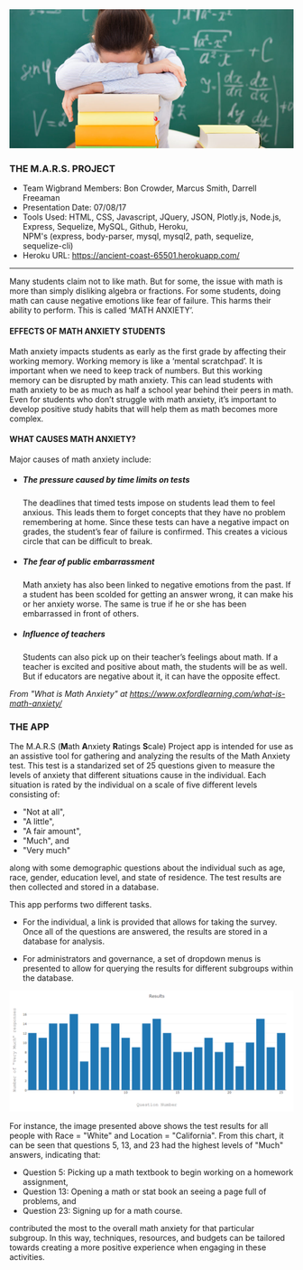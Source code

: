 <img src="public/images/readme.jpeg" width="900"/>

### THE M.A.R.S. PROJECT 
- Team Wigbrand Members:  Bon Crowder, Marcus Smith, Darrell Freeaman
- Presentation Date: 07/08/17
- Tools Used:  HTML, CSS, Javascript, JQuery, JSON, Plotly.js, Node.js, Express, Sequelize, MySQL, Github, Heroku,                   
  NPM's (express, body-parser, mysql, mysql2, path, sequelize, sequelize-cli)
- Heroku URL:  https://ancient-coast-65501.herokuapp.com/
***

Many students claim not to like math. But for some, the issue with math is more than simply disliking algebra or fractions.  For some students, doing math can cause negative emotions like fear of failure. This harms their ability to perform.  This is called ‘MATH ANXIETY’.

#### EFFECTS OF MATH ANXIETY STUDENTS

Math anxiety impacts students as early as the first grade by affecting their working memory. Working memory is like a ‘mental scratchpad’. It is important when we need to keep track of numbers. But this working memory can be disrupted by math anxiety. This can lead students with math anxiety to be as much as half a school year behind their peers in math. Even for students who don’t struggle with math anxiety, it’s important to develop positive study habits that will help them as math becomes more complex.

#### WHAT CAUSES MATH ANXIETY?

Major causes of math anxiety include:

- ##### The pressure caused by time limits on tests

  The deadlines that timed tests impose on students lead them to feel anxious. This leads them to forget concepts that they have no       problem remembering at home. Since these tests can have a negative impact on grades, the student’s fear of failure is confirmed.         This creates a vicious circle that can be difficult to break.

- ##### The fear of public embarrassment

  Math anxiety has also been linked to negative emotions from the past. If a student has been scolded for getting an answer wrong, it     can make his or her anxiety worse. The same is true if he or she has been embarrassed in front of others.

- ##### Influence of teachers

  Students can also pick up on their teacher’s feelings about math. If a teacher is excited and positive about math, the students will     be as well. But if educators are negative about it, it can have the opposite effect.
  
_From "What is Math Anxiety" at https://www.oxfordlearning.com/what-is-math-anxiety/_

### THE APP

The M.A.R.S (**M**ath **A**nxiety **R**atings **S**cale) Project app is intended for use as an assistive tool for gathering and analyzing the results of the Math Anxiety test.  This test is a standarized set of 25 questions given to measure the levels of anxiety that different situations cause in the individual.  Each situation is rated by the individual on a scale of five different levels consisting of:

- "Not at all",
- "A little",
- "A fair amount",
- "Much", and
- "Very much"

along with some demographic questions about the individual such as age, race, gender, education level, and state of residence.  The test results are then collected and stored in a database.

This app performs two different tasks.

- For the individual, a link is provided that allows for taking the survey.  Once all of the questions are answered, the results are stored in a database for analysis.

- For administrators and governance, a set of dropdown menus is presented to allow for querying the results for different subgroups within the database.  

<img src="public/images/chart.png" width="900"/>

For instance, the image presented above shows the test results for all people with Race = "White" and Location = "California".  From this chart, it can be seen that questions 5, 13, and 23 had the highest levels of "Much" answers, indicating that:

- Question 5:  Picking up a math textbook to begin working on a homework assignment, 
- Question 13:  Opening a math or stat book an seeing a page full of problems, and
- Question 23:  Signing up for a math course.

contributed the most to the overall math anxiety for that particular subgroup.  In this way, techniques, resources, and budgets can be tailored towards creating a more positive experience when engaging in these activities.  


